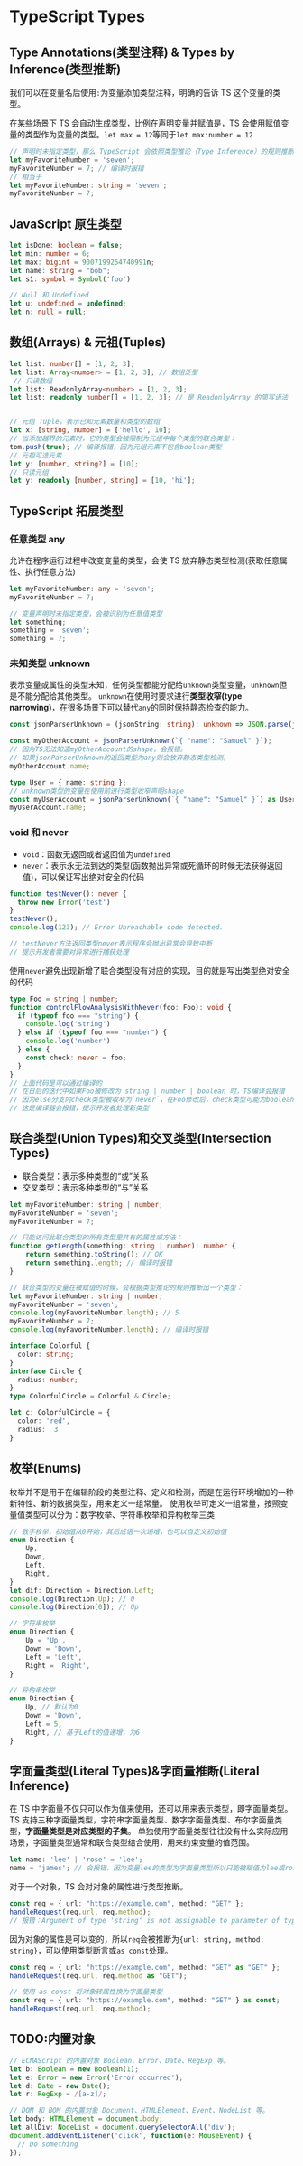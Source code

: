 # TypeScript Types

## Type Annotations(类型注释) & Types by Inference(类型推断)

我们可以在变量名后使用`:`为变量添加类型注释，明确的告诉 TS 这个变量的类型。

在某些场景下 TS 会自动生成类型，比例在声明变量并赋值是，TS 会使用赋值变量的类型作为变量的类型。`let max = 12`等同于`let max:number = 12`

```TypeScript
// 声明时未指定类型，那么 TypeScript 会依照类型推论（Type Inference）的规则推断出一个类型。
let myFavoriteNumber = 'seven';
myFavoriteNumber = 7; // 编译时报错
// 相当于
let myFavoriteNumber: string = 'seven';
myFavoriteNumber = 7;
```

## JavaScript 原生类型

```TypeScript
let isDone: boolean = false;
let min: number = 6;
let max: bigint = 9007199254740991n;
let name: string = "bob";
let s1: symbol = Symbol('foo')

// Null 和 Undefined
let u: undefined = undefined;
let n: null = null;
```

## 数组(Arrays) & 元祖(Tuples)

```TypeScript
let list: number[] = [1, 2, 3];
let list: Array<number> = [1, 2, 3]; // 数组泛型
 // 只读数组
let list: ReadonlyArray<number> = [1, 2, 3];
let list: readonly number[] = [1, 2, 3]; // 是 ReadonlyArray 的简写语法


// 元组 Tuple，表示已知元素数量和类型的数组
let x: [string, number] = ['hello', 10];
// 当添加越界的元素时，它的类型会被限制为元组中每个类型的联合类型：
tom.push(true); // 编译报错，因为元组元素不包含boolean类型
// 元祖可选元素
let y: [number, string?] = [10];
// 只读元组
let y: readonly [number, string] = [10, 'hi'];
```

## TypeScript 拓展类型

### 任意类型 any

允许在程序运行过程中改变变量的类型，会使 TS 放弃静态类型检测(获取任意属性、执行任意方法)

```TypeScript
let myFavoriteNumber: any = 'seven';
myFavoriteNumber = 7;

// 变量声明时未指定类型，会被识别为任意值类型
let something;
something = 'seven';
something = 7;
```

### 未知类型 unknown

表示变量或属性的类型未知，任何类型都能分配给`unknown`类型变量，`unknown`但是不能分配给其他类型。
`unknown`在使用时要求进行**类型收窄(type narrowing)**，在很多场景下可以替代`any`的同时保持静态检查的能力。

```TypeScript
const jsonParserUnknown = (jsonString: string): unknown => JSON.parse(jsonString);

const myOtherAccount = jsonParserUnknown(`{ "name": "Samuel" }`);
// 因为TS无法知道myOtherAccount的shape，会报错。
// 如果jsonParserUnknown的返回类型为any则会放弃静态类型检测。
myOtherAccount.name;

type User = { name: string };
// unknown类型的变量在使用前进行类型收窄声明shape
const myUserAccount = jsonParserUnknown(`{ "name": "Samuel" }`) as User;
myUserAccount.name;
```

### void 和 never

- `void`：函数无返回或者返回值为`undefined`
- `never`：表示永无法到达的类型(函数抛出异常或死循环的时候无法获得返回值)，可以保证写出绝对安全的代码

```TypeScript
function testNever(): never {
  throw new Error('test')
}
testNever();
console.log(123); // Error Unreachable code detected.

// testNever方法返回类型never表示程序会抛出异常会导致中断
// 提示开发者需要对异常进行捕获处理
```

使用`never`避免出现新增了联合类型没有对应的实现，目的就是写出类型绝对安全的代码

```TypeScript
type Foo = string | number;
function controlFlowAnalysisWithNever(foo: Foo): void {
  if (typeof foo === "string") {
    console.log('string')
  } else if (typeof foo === "number") {
    console.log('number')
  } else {
    const check: never = foo;
  }
}
// 上面代码是可以通过编译的
// 在日后的迭代中如果Foo被修改为 string | number | boolean 时，TS编译会报错
// 因为else分支内check类型被收窄为`never`，在Foo修改后，check类型可能为boolean
// 这是编译器会报错，提示开发者处理新类型
```

## 联合类型(Union Types)和交叉类型(Intersection Types)

- 联合类型：表示多种类型的“或”关系
- 交叉类型：表示多种类型的“与”关系

```TypeScript
let myFavoriteNumber: string | number;
myFavoriteNumber = 'seven';
myFavoriteNumber = 7;

// 只能访问此联合类型的所有类型里共有的属性或方法：
function getLength(something: string | number): number {
    return something.toString(); // OK
    return something.length; // 编译时报错
}

// 联合类型的变量在被赋值的时候，会根据类型推论的规则推断出一个类型：
let myFavoriteNumber: string | number;
myFavoriteNumber = 'seven';
console.log(myFavoriteNumber.length); // 5
myFavoriteNumber = 7;
console.log(myFavoriteNumber.length); // 编译时报错
```

```TypeScript
interface Colorful {
  color: string;
}
interface Circle {
  radius: number;
}
type ColorfulCircle = Colorful & Circle;

let c: ColorfulCircle = {
  color: 'red',
  radius:  3
}
```

## 枚举(Enums)

枚举并不是用于在编辑阶段的类型注释、定义和检测，而是在运行环境增加的一种新特性、新的数据类型，用来定义一组常量。
使用枚举可定义一组常量，按照变量值类型可以分为：数字枚举、字符串枚举和异构枚举三类

```TypeScript
// 数字枚举，初始值从0开始，其后成语一次递增，也可以自定义初始值
enum Direction {
    Up,
    Down,
    Left,
    Right,
}
let dif: Direction = Direction.Left;
console.log(Direction.Up); // 0
console.log(Direction[0]); // Up

// 字符串枚举
enum Direction {
    Up = 'Up',
    Down = 'Down',
    Left = 'Left',
    Right = 'Right',
}

// 异构串枚举
enum Direction {
    Up, // 默认为0
    Down = 'Down',
    Left = 5,
    Right, // 基于Left的值递增，为6
}
```

## 字面量类型(Literal Types)&字面量推断(Literal Inference)

在 TS 中字面量不仅只可以作为值来使用，还可以用来表示类型，即字面量类型。
TS 支持三种字面量类型，字符串字面量类型、数字字面量类型、布尔字面量类型，**字面量类型是对应类型的子集**。
单独使用字面量类型往往没有什么实际应用场景，字面量类型通常和联合类型结合使用，用来约束变量的值范围。

```TypeScript
let name: 'lee' | 'rose' = 'lee';
name = 'james'; // 会报错，因为变量lee的类型为字面量类型所以只能被赋值为lee或rose
```

对于一个对象，TS 会对对象的属性进行类型推断。

```TypeScript
const req = { url: "https://example.com", method: "GET" };
handleRequest(req.url, req.method);
// 报错：Argument of type 'string' is not assignable to parameter of type '"GET" | "POST"'.
```

因为对象的属性是可以变的，所以`req`会被推断为`{url: string, method: string}`，可以使用类型断言或`as const`处理。

```TypeScript
const req = { url: "https://example.com", method: "GET" as "GET" };
handleRequest(req.url, req.method as "GET");

// 使用 as const 将对象转属性换为字面量类型
const req = { url: "https://example.com", method: "GET" } as const;
handleRequest(req.url, req.method);
```

## TODO:内置对象

```TypeScript
// ECMAScript 的内置对象 Boolean、Error、Date、RegExp 等。
let b: Boolean = new Boolean(1);
let e: Error = new Error('Error occurred');
let d: Date = new Date();
let r: RegExp = /[a-z]/;

// DOM 和 BOM 的内置对象 Document、HTMLElement、Event、NodeList 等。
let body: HTMLElement = document.body;
let allDiv: NodeList = document.querySelectorAll('div');
document.addEventListener('click', function(e: MouseEvent) {
  // Do something
});
```
